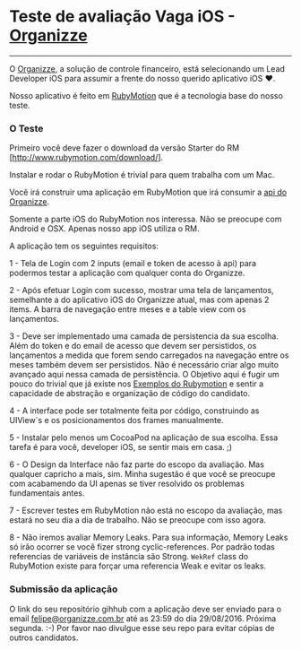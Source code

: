 # Teste de avaliação Vaga iOS - [Organizze](www.organizze.com.br)
--- 

O [Organizze](www.organizze.com.br), a solução de controle financeiro, está selecionando um Lead Developer iOS para assumir a frente do nosso querido aplicativo iOS :heart:.

Nosso aplicativo é feito em [RubyMotion](http://www.rubymotion.com/) que é a tecnologia base do nosso teste. 


### O Teste

Primeiro você deve fazer o download da versão Starter do RM [http://www.rubymotion.com/download/].

Instalar e rodar o RubyMotion é trivial para quem trabalha com um Mac.

Você irá construir uma aplicação em RubyMotion que irá consumir a [api do Organizze](https://github.com/organizze/api-doc).

Somente a parte iOS do RubyMotion nos interessa. Não se preocupe com Android e OSX. Apenas nosso app iOS utiliza o RM.

A aplicação tem os seguintes requisitos:

1 - Tela de Login com 2 inputs (email e token de acesso à api) para podermos testar a aplicação com qualquer conta do Organizze.

2 - Após efetuar Login com sucesso, mostrar uma tela de lançamentos, semelhante a do aplicativo iOS do Organizze atual, mas com apenas 2 items. A barra de navegação entre meses e a table view com os lançamentos.

3 - Deve ser implementado uma camada de persistencia da sua escolha. Além do token e do email de acesso que devem ser persistidos, os lançamentos a medida que forem sendo carregados na navegação entre os meses também devem ser persistidos. Não é necessário criar algo muito avançado aqui nessa camada de persistência. O Objetivo aqui é fugir um pouco do trivial que já existe nos [Exemplos do Rubymotion](http://www.rubymotion.com/developers/samples/) e sentir a capacidade de abstração e organização de código do candidato.

4 - A interface pode ser totalmente feita por código, construindo as UIView`s e os posicionamentos dos frames manualmente.

5 - Instalar pelo menos um CocoaPod na aplicação de sua escolha. Essa tarefa é para você, developer iOS, se sentir mais em casa. ;)

6 - O Design da Interface não faz parte do escopo da avaliação. Mas qualquer capricho a mais, sim. Minha sugestão é que você se preocupe com acabamendo da UI apenas se tiver resolvido os problemas fundamentais antes.

7 - Escrever testes em RubyMotion não está no escopo da avaliação, mas estará no seu dia a dia de trabalho. Não se preocupe com isso agora.

8 - Não iremos avaliar Memory Leaks. Para sua informação, Memory Leaks só irão ocorrer se você fizer strong cyclic-references. Por padrão todas referencias de variáveis de instância são Strong. ```WekRef``` class do RubyMotion existe para forçar uma referencia Weak e evitar os leaks.


### Submissão da aplicação

O link do seu repositório gihhub com a aplicação deve ser enviado para o email felipe@organizze.com.br até as 23:59 do dia 29/08/2016. Próxima segunda. :-) Por favor nao divulgue esse seu repo para evitar cópias de outros candidatos.







